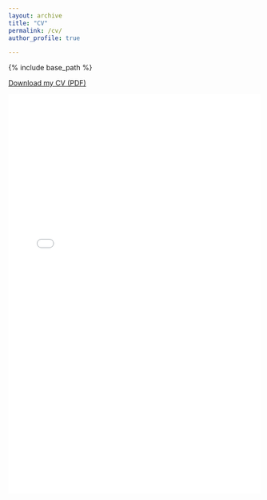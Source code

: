 ```yaml
---
layout: archive
title: "CV"
permalink: /cv/
author_profile: true

---
```


{% include base_path %}

[Download my CV (PDF)](https://angdali97.github.io/files/CV_Angda.pdf)

<iframe src="/assets/CV.pdf" width="100%" height="800px" style="border: none;">
    Your browser does not support PDFs. <a href="https://angdali97.github.io/files/CV_Angda.pdf">Download the PDF</a>.
</iframe>

